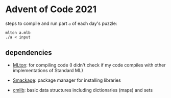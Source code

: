 # Advent of Code 2021

steps to compile and run part `a` of each day's puzzle:
```
mlton a.mlb
./a < input
```

## dependencies

- [MLton](http://mlton.org/):
for compiling code
(I didn't check if my code compiles
with other implementations of Standard ML)

- [Smackage](https://github.com/standardml/smackage):
package manager for installing libraries

- [cmlib](https://github.com/standardml/cmlib):
basic data structures including dictionaries (maps) and sets
